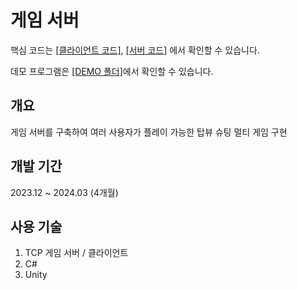 # 게임 서버

핵심 코드는 [[클라이언트 코드]](https://github.com/ymh1995s/GameServer/tree/main/MyClient/Assets/Scripts), [[서버 코드]](https://github.com/ymh1995s/GameServer/tree/main/MyServer) 에서 확인할 수 있습니다.

데모 프로그램은 [[DEMO 폴더]](https://github.com/ymh1995s/GameServer/tree/main/DEMO)에서 확인할 수 있습니다.

## 개요
게임 서버를 구축하여 여러 사용자가 플레이 가능한 탑뷰 슈팅 멀티 게임 구현

## 개발 기간
2023.12 ~ 2024.03 (4개월) 

## 사용 기술
1. TCP 게임 서버 /  클라이언트
2. C#
3. Unity
